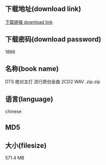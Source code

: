 ## 下载地址(download link)
[下载链接 download link](https://tutu365.netlify.app/?s=DTS+%E7%BB%9D%E5%AF%B9%E4%B8%BB%E6%89%93+%E6%B5%81%E8%A1%8C%E5%8E%9F%E5%88%9B%E9%87%91%E6%9B%B2+2CD2+WAV+.zip)

## 下载密码(download password)
1866

## 名称(book name)
DTS 绝对主打 流行原创金曲 2CD2 WAV .zip.zip

## 语言(language)
chinese

## MD5


## 大小(filesize)
571.4 MB
